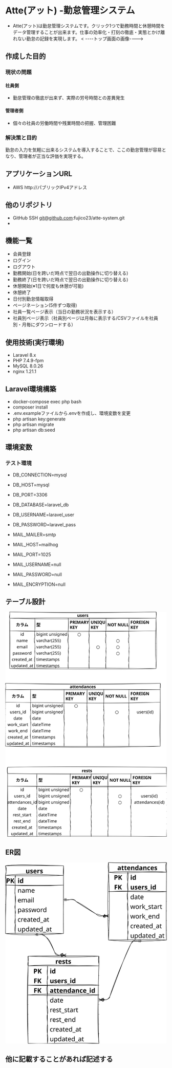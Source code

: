 # **Atte(アット) -勤怠管理システム**
- Atte(アット)は勤怠管理システムです。クリック1つで勤務時間と休憩時間をデータ管理することが出来ます。仕事の効率化・打刻の徹底・実態とかけ離れない勤怠の記録を実現します。
< ----トップ画面の画像---->

## 作成した目的
### 現状の問題
#### 社員側
- 勤怠管理の徹底が出来ず、実際の労号時間との差異発生
#### 管理者側
- 個々の社員の労働時間や残業時間の把握、管理困難
### 解決策と目的
勤怠の入力を気軽に出来るシステムを導入することで、ここの勤怠管理が容易となり、管理者が正当な評価を実現する。

## アプリケーションURL
- AWS http://パブリックIPv4アドレス
<!-- - ログインなどがあれば、注意事項など -->

## 他のリポジトリ
- GitHub SSH git@github.com:fujico23/atte-system.git
- 
<!-- - 関連するリポジトリがあれば記載する -->
<!-- - 例)バックエンドのリポジトリ、フロントエンドのリポジトリ -->

## 機能一覧
- 会員登録
- ログイン
- ログアウト
- 勤務開始(日を跨いだ時点で翌日の出勤操作に切り替える)
- 勤務終了(日を跨いだ時点で翌日の出勤操作に切り替える)
- 休憩開始(※1日で何度も休憩が可能)
- 休憩終了
- 日付別勤怠情報取得
- ページネーション(5件ずつ取得)
- 社員一覧ページ表示（当日の勤務状況を表示する）
- 社員別ページ表示（社員別ページは月毎に表示する/CSVファイルを社員別・月毎にダウンロードする）


## 使用技術(実行環境)
- Laravel 8.x
- PHP 7.4.9-fpm
- MySQL 8.0.26
- nginx 1.21.1

## Laravel環境構築
- docker-compose exec php bash
- composer install
- .env.exampleファイルから.envを作成し、環境変数を変更
- php artisan key:generate
- php artisan migrate
- php artisan db:seed

<!-- ## 環境構築 -->
<!-- - 他の人でもプロジェクトを実行出来るようコマンドや編集ファイルを記載する -->

## 環境変数
### テスト環境
- DB_CONNECTION=mysql
- DB_HOST=mysql
- DB_PORT=3306
- DB_DATABASE=laravel_db
- DB_USERNAME=laravel_user
- DB_PASSWORD=laravel_pass

- MAIL_MAILER=smtp
- MAIL_HOST=mailhog
- MAIL_PORT=1025
- MAIL_USERNAME=null
- MAIL_PASSWORD=null
- MAIL_ENCRYPTION=null

## テーブル設計
![](./table.drawio.svg)

## ER図
![](./er.drawio.svg)

## 他に記載することがあれば記述する
<!-- - 例)アカウントの種類(テストユーザーなど) -->